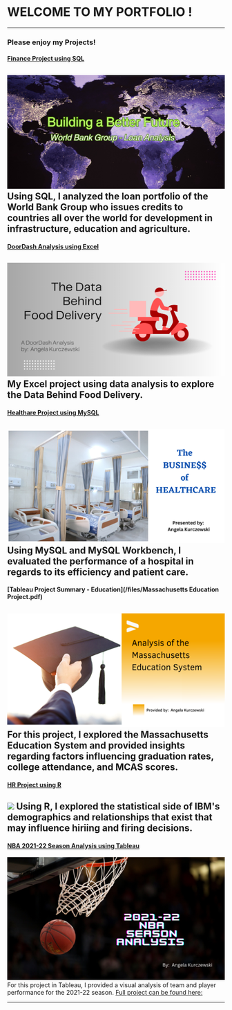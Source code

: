 # WELCOME TO MY PORTFOLIO !

---

### Please enjoy my Projects!

#### [Finance Project using SQL](https://www.linkedin.com/pulse/analysis-world-bank-group-angela-kurczewski/)
[<img src="images/World Map3-3.png"/>](https://www.linkedin.com/pulse/analysis-world-bank-group-angela-kurczewski/)
Using SQL, I analyzed the loan portfolio of the World Bank Group who issues credits to countries all over the world for development in infrastructure, education and agriculture.
---

#### [DoorDash Analysis using Excel](https://www.linkedin.com/pulse/door-dash-analysis-angela-kurczewski/)
[<img src="images/A DoorDash Analysis by Angela Kurczewski-2.png"/>](https://www.linkedin.com/pulse/door-dash-analysis-angela-kurczewski/)
My Excel project using data analysis to explore the **Data Behind Food Delivery**. 
---

#### [Healthare Project using MySQL](https://www.linkedin.com/pulse/healthcare-analysis-project-angela-kurczewski/)
[<img src="images/Healthcare Analysis-3.png"/>](https://www.linkedin.com/pulse/healthcare-analysis-project-angela-kurczewski/)
Using MySQL and MySQL Workbench, I evaluated the performance of a hospital in regards to its efficiency and patient care.
---

#### [Tableau Project Summary - Education](/files/Massachusetts Education Project.pdf)
[<img src="images/Mass Education System coverphoto.png"/>](https://public.tableau.com/views/MassachusettsEducationOverview_16800539217870/Dashboard1?:language=en-US&:display_count=n&:origin=viz_share_link)
For this project, I explored the Massachusetts Education System and provided insights regarding factors influencing graduation rates, college attendance, and MCAS scores.
---

#### [HR Project using R](https://www.linkedin.com/pulse/hr-analysis-using-r-angela-kurczewski/)
[<img src="images/investing in employees.png"/>](https://www.linkedin.com/pulse/hr-analysis-using-r-angela-kurczewski/)
Using R, I explored the statistical side of IBM's demographics and relationships that exist that may influence hiriing and firing decisions.
---

#### [NBA 2021-22 Season Analysis using Tableau](https://public.tableau.com/shared/NWC8HRK5Z?:display_count=n&:origin=viz_share_link/)
[<img src="images/2021-22 NBA seaon analysis.png"/>](https://www.linkedin.com/pulse/nba-data-analysis-tableau-angela-kurczewski)
For this project in Tableau, I provided a visual analysis of team and player performance for the 2021-22 season. 
[Full project can be found here:](https://www.linkedin.com/pulse/nba-data-analysis-tableau-angela-kurczewski)

---

